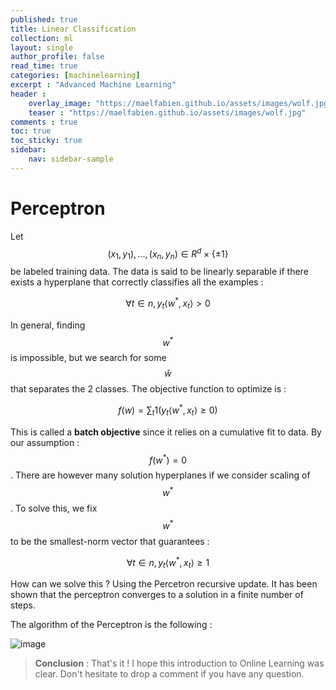 ```yaml
---
published: true
title: Linear Classification
collection: ml
layout: single
author_profile: false
read_time: true
categories: [machinelearning]
excerpt : "Advanced Machine Learning"
header :
    overlay_image: "https://maelfabien.github.io/assets/images/wolf.jpg"
    teaser : "https://maelfabien.github.io/assets/images/wolf.jpg"
comments : true
toc: true
toc_sticky: true
sidebar:
    nav: sidebar-sample
---
```


<script type="text/javascript" async
    src="https://cdn.mathjax.org/mathjax/latest/MathJax.js?config=TeX-MML-AM_CHTML">
</script>

# Perceptron

Let $$ (x_1, y_1), ..., (x_n, y_n) \in R^d \times \{ ±1 \} $$ be labeled training data. The data is said to be linearly separable if there exists a hyperplane that correctly classifies all the examples :

$$ \forall t \in n, y_t \langle w^*, x_t \rangle > 0 $$

In general, finding $$ w^* $$ is impossible, but we search for some $$ \hat{w} $$ that separates the 2 classes. The objective function to optimize is :

$$ f(w) = \sum_t 1(y_t \langle w^*, x_t \rangle ≥ 0) $$

This is called a **batch objective** since it relies on a cumulative fit to data. By our assumption : $$ f(w^*) = 0 $$. There are however many solution hyperplanes if we consider scaling of $$ w^* $$. To solve this, we fix  $$ w^* $$ to be the smallest-norm vector that guarantees :

$$ \forall t \in n, y_t \langle w^*, x_t \rangle ≥ 1 $$

How can we solve this ? Using the Percetron recursive update. It has been shown that the perceptron converges to a solution in a finite number of steps.

The algorithm of the Perceptron is the following :





![image](https://maelfabien.github.io/assets/images/map_d3.png)


> **Conclusion** : That's it ! I hope this introduction to Online Learning was clear. Don't hesitate to drop a comment if you have any question.

